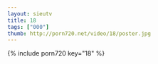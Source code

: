 ```yaml
--- 
layout: sieutv
title: 18
tags: ["000"]
thumb: http://porn720.net/video/18/poster.jpg
---
```

{% include porn720 key="18" %} 
